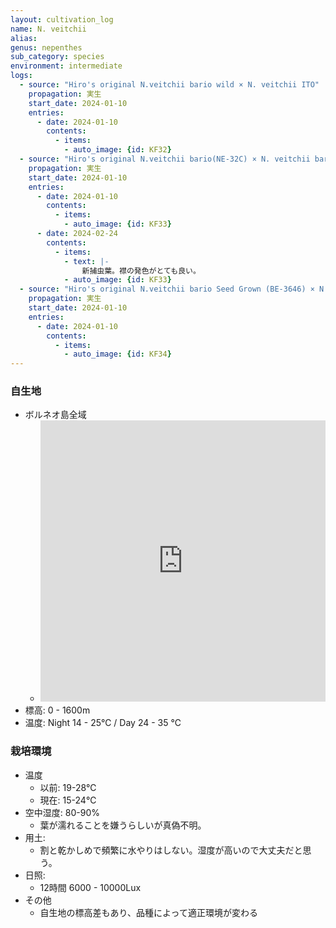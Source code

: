 ```yaml
---
layout: cultivation_log
name: N. veitchii
alias:
genus: nepenthes
sub_category: species
environment: intermediate
logs:
  - source: "Hiro's original N.veitchii bario wild × N. veitchii ITO"
    propagation: 実生
    start_date: 2024-01-10
    entries:
      - date: 2024-01-10
        contents:
          - items:
            - auto_image: {id: KF32}
  - source: "Hiro's original N.veitchii bario(NE-32C) × N. veitchii bario Y's [2022-HIPS-001]"
    propagation: 実生
    start_date: 2024-01-10
    entries:
      - date: 2024-01-10
        contents:
          - items:
            - auto_image: {id: KF33}
      - date: 2024-02-24
        contents:
          - items:
            - text: |-
                新捕虫葉。襟の発色がとても良い。
            - auto_image: {id: KF33}
  - source: "Hiro's original N.veitchii bario Seed Grown (BE-3646) × N. veitchii bario Y's"
    propagation: 実生
    start_date: 2024-01-10
    entries:
      - date: 2024-01-10
        contents:
          - items:
            - auto_image: {id: KF34}
---
```

### 自生地
- ボルネオ島全域
  - <iframe src="https://www.google.com/maps/embed?pb=!1m18!1m12!1m3!1d4188054.3995132456!2d117.21943641908322!3d2.0516920800646608!2m3!1f0!2f0!3f0!3m2!1i1024!2i768!4f13.1!3m3!1m2!1s0x3219c360a1c09f57%3A0x99d6fb7dce35d306!2sBario%2C%20Sarawak%2C%20Malaysia!5e0!3m2!1sen!2sjp!4v1708763307739!5m2!1sen!2sjp" width="100%" height="450" style="border:0;" allowfullscreen="" loading="lazy" referrerpolicy="no-referrer-when-downgrade"></iframe>
- 標高: 0 - 1600m
- 温度: Night 14 - 25℃ / Day 24 - 35 ℃

### 栽培環境
- 温度
  - 以前: 19-28℃
  - 現在: 15-24℃
- 空中湿度: 80-90%
  - 葉が濡れることを嫌うらしいが真偽不明。
- 用土:
  - 割と乾かしめで頻繁に水やりはしない。湿度が高いので大丈夫だと思う。
- 日照:
  - 12時間 6000 - 10000Lux
- その他
  - 自生地の標高差もあり、品種によって適正環境が変わる
